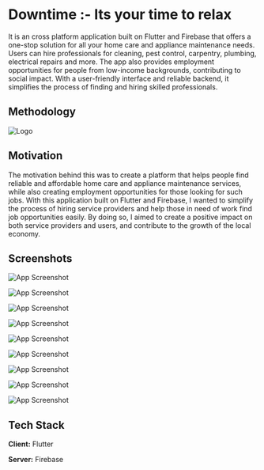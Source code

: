 
# Downtime :- Its your time to relax

It is an cross platform application built on Flutter and Firebase that offers a one-stop solution for all your home care and appliance maintenance needs. Users can hire professionals for cleaning, pest control, carpentry, plumbing, electrical repairs and more. The app also provides employment opportunities for people from low-income backgrounds, contributing to social impact. With a user-friendly interface and reliable backend, it simplifies the process of finding and hiring skilled professionals.


## Methodology



![Logo](https://user-images.githubusercontent.com/72693509/222978698-be294859-fa58-47d7-924b-e84f3d3e26cb.png)

## Motivation
The motivation behind this was to create a platform that helps people find reliable and affordable home care and appliance maintenance services, while also creating employment opportunities for those looking for such jobs. With this application built on Flutter and Firebase, I wanted to simplify the process of hiring service providers and help those in need of work find job opportunities easily. By doing so, I aimed to create a positive impact on both service providers and users, and contribute to the growth of the local economy.
## Screenshots

![App Screenshot](https://user-images.githubusercontent.com/72693509/222979288-030addb6-b0ff-43d7-b04e-b765063f2393.jpg)

![App Screenshot](https://user-images.githubusercontent.com/72693509/222979330-2130afa4-ac0e-4e47-b35e-710d1d7117a5.jpg)

![App Screenshot](https://user-images.githubusercontent.com/72693509/222979333-8e07f636-c3dc-4e49-8755-40180b6c1e90.jpg)

![App Screenshot](https://user-images.githubusercontent.com/72693509/222979579-97015b71-c876-4087-8142-141fbe6c12b0.jpg)

![App Screenshot](https://user-images.githubusercontent.com/72693509/222979581-a3eee1fa-e36d-4a3c-ae3a-65129338f6e4.png)

![App Screenshot](https://user-images.githubusercontent.com/72693509/222979588-b2ff689c-b808-4660-8187-76c4b3acf4f9.jpg)


![App Screenshot](https://user-images.githubusercontent.com/72693509/222979337-1a63ab31-2bb1-4474-b965-b809dc27f4af.jpg)

![App Screenshot](https://user-images.githubusercontent.com/72693509/222979797-8ea23bb4-50b2-4f6e-887b-5789aee2593e.jpg)

![App Screenshot](https://user-images.githubusercontent.com/72693509/222980082-38251ece-54f6-4b64-84a7-0b8b7dc9ddb5.jpg)

## Tech Stack

**Client:** Flutter

**Server:** Firebase

